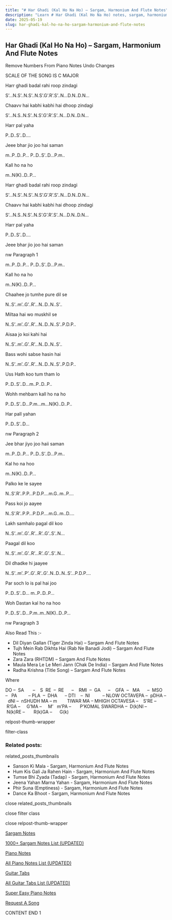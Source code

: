 ```yaml
---
title: "# Har Ghadi (Kal Ho Na Ho) – Sargam, Harmonium And Flute Notes"
description: "Learn # Har Ghadi (Kal Ho Na Ho) notes, sargam, harmonium notations and flute notes. Easy step-by-step tutorial for beginners."
date: 2025-05-19
slug: har-ghadi-kal-ho-na-ho-sargam-harmonium-and-flute-notes
---
```


## Har Ghadi (Kal Ho Na Ho) – Sargam, Harmonium And Flute Notes

Remove Numbers From Piano Notes
Undo Changes

SCALE OF THE SONG IS C MAJOR

Harr ghadi badal rahi roop zindagi

S’…N.S’..N.S’..N.S’.G’.R’.S’..N…D.N..D.N…

Chaavv hai kabhi kabhi hai dhoop zindagi

S’…N.S..N.S’..N.S’.G’.R’.S’..N…D.N..D.N…

Harr pal yaha

P..D..S’..D….

Jeee bhar jio joo hai saman

m..P..D..P… P..D..S’..D…P.m..

Kall ho na ho

m..N(K)..D..P…

Harr ghadi badal rahi roop zindagi

S’…N.S’..N.S’..N.S’.G’.R’.S’..N…D.N..D.N…

Chaavv hai kabhi kabhi hai dhoop zindagi

S’…N.S..N.S’..N.S’.G’.R’.S’..N…D.N..D.N…

Harr pal yaha

P..D..S’..D….

Jeee bhar jio joo hai saman

nw Paragraph 1

m..P..D..P… P..D..S’..D…P.m..

Kall ho na ho

m..N(K)..D..P…

Chaahee jo tumhe pure dil se

N..S’..m’..G’..R’…N..D..N..S’..

Miltaa hai wo muskhil se

N..S’..m’..G’..R’…N..D..N..S’..P.D.P..

Aisaa jo koi kahi hai

N..S’..m’..G’..R’…N..D..N..S’..

Bass wohi sabse hasin hai

N..S’..m’..G’..R’…N..D..N..S’..P.D.P..

Uss Hath koo tum tham lo

P..D..S’..D…m..P..D..P..

Wohh mehbarn kall ho na ho

P..D..S’..D…P.m…m…N(K)..D..P..

Har pall yahan

P..D..S’..D…

nw Paragraph 2

Jee bhar jiyo joo haii saman

m..P..D..P… P..D..S’..D…P.m..

Kal ho na hoo

m..N(K)..D..P…

Palko ke le sayee

N..S’.R’..P.P…P.D.P….m.G..m..P….

Pass koi jo aayee

N..S’.R’..P.P…P.D.P….m.G..m..D….

Lakh samhalo pagal dil koo

N..S’..m’..G’..R’…R’..G’..S’..N…

Paagal dil koo

N..S’..m’..G’..R’…R’..G’..S’..N…

Dil dhadke hi jaayee

N..S’..m’..P’..G’..R’..G’..N..D..N..S’…P.D.P….

Par soch lo is pal hai joo

P..D..S’..D… m..P..D..P…

Woh Dastan kal ho na hoo

P..D..S’..D…P.m..m..N(K)..D..P…



nw Paragraph 3

Also Read This :-



* Dil Diyan Gallan (Tiger Zinda Hai) – Sargam And Flute Notes
* Tujh Mein Rab Dikhta Hai (Rab Ne Banadi Jodi) – Sargam And Flute Notes
* Zara Zara (RHTDM) – Sargam And Flute Notes
* Maula Mera Le Le Meri Jann (Chak De India) – Sargam And Flute Notes
* Radha Krishna (Title Song) – Sargam And Flute Notes

Where



DO –  SA       –    S  RE  –  RE      –    RMI  –  GA      –    GFA  –   MA      –  MSO  –   PA         – PLA  –  DHA      – DTI    –  NI          – NLOW OCTAVEPA –  pDHA –  dNI –  nSHUDH MA – m        TIWAR MA – MHIGH OCTAVESA –    S’RE –     R’GA –     G’MA –     M’   m’PA –       P’KOMAL SWARDHA –  D(k)NI –       N(k)RE –       R(k)GA –      G(k)



relpost-thumb-wrapper

filter-class

### Related posts:

related_posts_thumbnails

* Sanson Ki Mala - Sargam, Harmonium And Flute Notes
* Hum Kis Gali Ja Rahen Hain - Sargam, Harmonium And Flute Notes
* Tumse Bhi Zyada (Tadap) - Sargam, Harmonium And Flute Notes
* Jeena Yahan Marna Yahan - Sargam, Harmonium And Flute Notes
* Phir Suna (Emptiness) - Sargam, Harmonium And Flute Notes
* Dance Ka Bhoot - Sargam, Harmonium And Flute Notes

close related_posts_thumbnails

close filter class

close relpost-thumb-wrapper

[Sargam Notes](https://www.notationsworld.com/sargam-notes.html)

[1000+ Sargam Notes List (UPDATED)](https://www.notationsworld.com/all-songs-list-sargam-notes.html)

[Piano Notes](https://www.notationsworld.com/piano-notes.html)

[All Piano Notes List (UPDATED)](https://www.notationsworld.com/all-songs-list-piano-notes.html)

[Guitar Tabs](https://www.notationsworld.com/guitar-tabs.html)

[All Guitar Tabs List (UPDATED)](https://www.notationsworld.com/all-songs-list-guitar-tabs.html)

[Super Easy Piano Notes](https://studywall.in/)

[Request A Song](https://www.notationsworld.com/request-a-song.html)

CONTENT END 1


